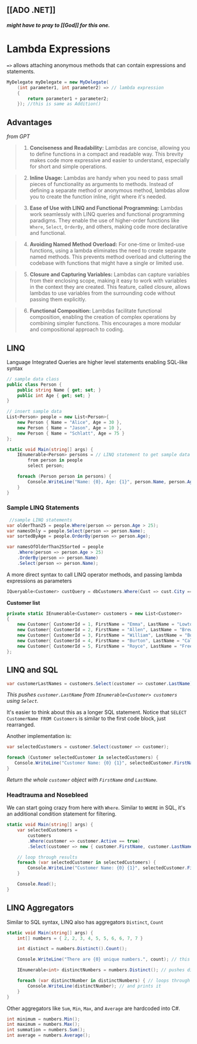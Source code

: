 [[ADO .NET]]
---
##### might have to pray to [[God]] for this one.

# Lambda Expressions
`=>` allows attaching anonymous methods that can contain expressions and statements.
```csharp
MyDelegate myDelegate = new MyDelegate(
	(int parameter1, int parameter2) => // lambda expression
	{
		return parameter1 + parameter2;
	}); //this is same as Addition()
 ```

## Advantages
*from GPT*

> 1. **Conciseness and Readability:** Lambdas are concise, allowing you to define functions in a compact and readable way. This brevity makes code more expressive and easier to understand, especially for short and simple operations.
    
>2. **Inline Usage:** Lambdas are handy when you need to pass small pieces of functionality as arguments to methods. Instead of defining a separate method or anonymous method, lambdas allow you to create the function inline, right where it's needed.
    
>3. **Ease of Use with LINQ and Functional Programming:** Lambdas work seamlessly with LINQ queries and functional programming paradigms. They enable the use of higher-order functions like `Where`, `Select`, `OrderBy`, and others, making code more declarative and functional.
    
>4. **Avoiding Named Method Overload:** For one-time or limited-use functions, using a lambda eliminates the need to create separate named methods. This prevents method overload and cluttering the codebase with functions that might have a single or limited use.
    
>5. **Closure and Capturing Variables:** Lambdas can capture variables from their enclosing scope, making it easy to work with variables in the context they are created. This feature, called closure, allows lambdas to use variables from the surrounding code without passing them explicitly.
    
>6. **Functional Composition:** Lambdas facilitate functional composition, enabling the creation of complex operations by combining simpler functions. This encourages a more modular and compositional approach to coding.



## LINQ
Language Integrated Queries are higher level statements enabling SQL-like syntax 

```csharp
// sample data class
public class Person {
    public string Name { get; set; }
    public int Age { get; set; }
}

// insert sample data
List<Person> people = new List<Person>{
    new Person { Name = "Alice", Age = 30 },
    new Person { Name = "Jason", Age = 10 },
    new Person { Name = "Schlatt", Age = 75 }
};

static void Main(string[] args) {
    IEnumerable<Person> persons = // LINQ statement to get sample data
		from person in people
        select person;

    foreach (Person person in persons) {
        Console.WriteLine("Name: {0}, Age: {1}", person.Name, person.Age);
    }
}
```

### Sample LINQ Statements
```csharp
 //sample LINQ statements
var olderThan25 = people.Where(person => person.Age > 25);
var namesOnly = people.Select(person => person.Name);
var sortedByAge = people.OrderBy(person => person.Age);

var namesOfOlderThan25Sorted = people
    .Where(person => person.Age > 25)
    .OrderBy(person => person.Name)
    .Select(person => person.Name);
```

A more direct syntax to call LINQ operator methods, and passing lambda expressions as parameters
```csharp
IQueryable<Customer> custQuery = dbCustomers.Where(Cust => cust.City == 'Manila').Select(cust => cust);
```

**Customer list**
```csharp
private static IEnumerable<Customer> customers = new List<Customer>
{
	new Customer{ CustomerId = 1, FirstName = "Emma", LastName = "Lowton", Age= 23, Email = "emma.lowton@avanade.com", Address ="5030 Blue Ridge Dr. Burbank", Active = true },
	new Customer{ CustomerId = 2, FirstName = "Allen", LastName = "Brewer", Age = 30, Email = "allen.brewer@avanade.com", Address ="5375 Clearland Circle Seattle", Active = true },
	new Customer{ CustomerId = 3, FirstName = "William", LastName = "Bowman", Age = 25, Email = "wiliam.bowman@avanade.com", Address ="9537 Ridgewood Drive", Active = false },
	new Customer{ CustomerId = 4, FirstName = "Burton", LastName = "Calvin", Age = 36, Email = "burton.calvin@avanade.com", Address ="6578 Woodhaven Ln. Everett", Active = true },
	new Customer{ CustomerId = 5, FirstName = "Royce", LastName = "Freeland", Age = 21, Email = "royce.freeland@avanade.com", Address ="9784 Mt Etna Drive Edmons Renton", Active = true }
};

```


## LINQ and SQL

```csharp
var customerLastNames = customers.Select(customer => customer.LastName); 
```
*This pushes `customer.LastName` from `IEnumerable<Customer> customers` using `Select`.*

 It's easier to think about this as a longer SQL statement. Notice that `SELECT CustomerName FROM Customers` is similar to the first code block, just rearranged. 

Another implementation is:
 ```csharp
var selectedCustomers = customer.Select(customer => customer);

foreach (Customer selectedCustomer in selectedCustomers) {
	Console.WriteLine("Customer Name: {0} {1}", selectedCustomer.FirstName, selectedCustomer.LastName);
}
```
*Return the whole `customer` object with `FirstName` and `LastName`.*

### Headtrauma and Nosebleed
We can start going crazy from here with `Where`. Similar to `WHERE` in SQL, it's an additional condition statement for filtering.
```csharp
static void Main(string[] args) {
	var selectedCustomers =
		customers
		.Where(customer => customer.Active == true)
		.Select(customer => new { customer.FirstName, customer.LastName }); // selects customer name where `Active` is equal to true

	// loop through results
	foreach (var selectedCustomer in selectedCustomers) {
		Console.WriteLine("Customer Name: {0} {1}", selectedCustomer.FirstName, selectedCustomer.LastName);
	}

	Console.Read();
}
```


## LINQ Aggregators
Similar to SQL syntax, LINQ also has aggregators `Distinct`, `Count`
```csharp
static void Main(string[] args) {
	int[] numbers = { 2, 2, 3, 4, 5, 5, 6, 6, 7, 7 }

	int distinct = numbers.Distinct().Count();

	Console.WriteLine("There are {0} unique numbers.", count); // this prints the first method in int distinct

	IEnumerable<int> distinctNumbers = numbers.Distinct(); // pushes distinct numbers into a List called distinctNumbers

	foreach (var distinctNumber in distinctNumbers) { // loops through each distinct number
		Console.WriteLine(distinctNumber); // and prints it
	}
}
```

Other aggregators like `Sum`, `Min`, `Max`, and `Average` are hardcoded into C#.
```csharp
int minimum = numbers.Min();
int maximum = numbers.Max();
int summation = numbers.Sum();
int average = numbers.Average();
 ```